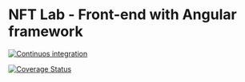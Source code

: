 # NFT Lab - Front-end with Angular framework

[![Continuos integration](https://github.com/NFT-Lab/front-end-angular/actions/workflows/CI.yml/badge.svg?branch=main)](https://github.com/NFT-Lab/front-end-angular/actions/workflows/CI.yml)

[![Coverage Status](https://coveralls.io/repos/github/NFT-Lab/front-end-angular/badge.svg?branch=develop)](https://coveralls.io/github/NFT-Lab/front-end-angular?branch=develop)
